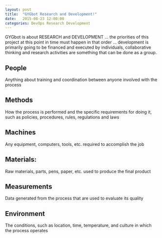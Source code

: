```yaml
---
layout: post
title:  "GYGbot Research and Development!"
date:   2015-08-23 12:00:00
categories: DevOps Research Development
---
```

GYGbot is about RESEARCH and DEVELOPMENT ... the priorities of this project at this point in time must happen in that order ... development is primarily going to be financed and executed by individuals, collaborative thinking and research activities are something that can be done as a group.


## People
Anything about training and coordination between anyone involved with the process

## Methods
How the process is performed and the specific requirements for doing it, such as policies, procedures, rules, regulations and laws

## Machines
Any equipment, computers, tools, etc. required to accomplish the job

## Materials:
Raw materials, parts, pens, paper, etc. used to produce the final product

## Measurements
Data generated from the process that are used to evaluate its quality

## Environment
The conditions, such as location, time, temperature, and culture in which the process operates
